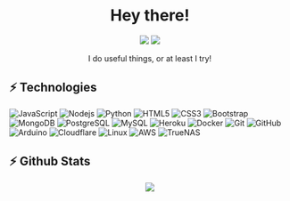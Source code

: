 <h1 align="center">Hey there!</h1>
<p align="center">
  <img src="https://img.shields.io/badge/powered by-oxygen-white?style=for-the-badge&labelColor=4D4D4D"> <img src="https://img.shields.io/badge/And-coffee-6f4e37?style=for-the-badge&labelColor=4D4D4D"> 
  </p>

<p align="center">I do useful things, or at least I try!</p>

## ⚡ Technologies

<p align="center">
  
![JavaScript](https://img.shields.io/badge/-JavaScript-F7DF1E?style=flat-square&logo=javascript&logoColor=white)
![Nodejs](https://img.shields.io/badge/-Nodejs-339933?style=flat-square&logo=Node.js&logoColor=white)
![Python](https://img.shields.io/badge/-Python-3776AB?style=flat-square&logo=Python&logoColor=white)
![HTML5](https://img.shields.io/badge/-HTML5-E34F26?style=flat-square&logo=html5&logoColor=white)
![CSS3](https://img.shields.io/badge/-CSS3-1572B6?style=flat-square&logo=css3&logoColor=white)
![Bootstrap](https://img.shields.io/badge/-Bootstrap-7952B3?style=flat-square&logo=bootstrap&logoColor=white)
![MongoDB](https://img.shields.io/badge/-MongoDB-47A248?style=flat-square&logo=mongodb&logoColor=white)
![PostgreSQL](https://img.shields.io/badge/-PostgreSQL-4169E1?style=flat-square&logo=postgresql&logoColor=white)
![MySQL](https://img.shields.io/badge/-MySQL-4479A1?style=flat-square&logo=mysql&logoColor=white)
![Heroku](https://img.shields.io/badge/-Heroku-430098?style=flat-square&logo=heroku&logoColor=white)
![Docker](https://img.shields.io/badge/-Docker-2496ED?style=flat-square&logo=docker&logoColor=white)
![Git](https://img.shields.io/badge/-Git-F05032?style=flat-square&logo=git&logoColor=white)
![GitHub](https://img.shields.io/badge/-GitHub-181717?style=flat-square&logo=github&logoColor=white)
![Arduino](https://img.shields.io/badge/-Arduino-00979D?style=flat-square&logo=arduino&logoColor=white)
![Cloudflare](https://img.shields.io/badge/-Cloudflare-F38020?style=flat-square&logo=cloudflare&logoColor=white)
![Linux](https://img.shields.io/badge/-Linux-FCC624?style=flat-square&logo=linux&logoColor=white)
![AWS](https://img.shields.io/badge/-Amazon%20AWS-232F3E?style=flat-square&logo=amazonaws&logoColor=white)
![TrueNAS](https://img.shields.io/badge/-TrueNAS-0095D5?style=flat-square&logo=truenas&logoColor=white)



## ⚡ Github Stats
<p align="center">
  <img src="https://github-readme-stats.vercel.app/api?username=shadowoff09&count_private=true&show_icons=true&theme=dark&hide_border=true&icon_color=FFFFFF&bg_color=4D4D4D&text_color=FFFFFF">
</p>





